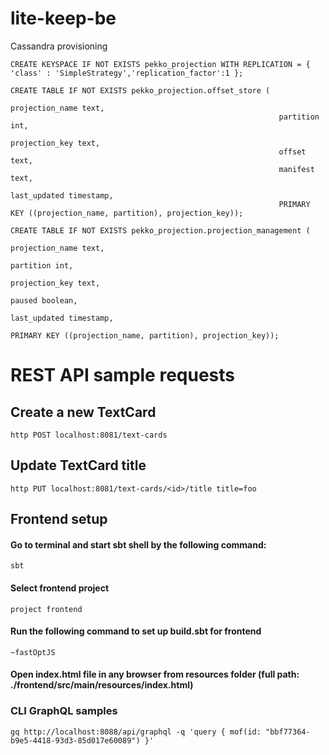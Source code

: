 # lite-keep-be

Cassandra provisioning
```cassandraql
CREATE KEYSPACE IF NOT EXISTS pekko_projection WITH REPLICATION = { 'class' : 'SimpleStrategy','replication_factor':1 };

CREATE TABLE IF NOT EXISTS pekko_projection.offset_store (
                                                            projection_name text,
                                                            partition int,
                                                            projection_key text,
                                                            offset text,
                                                            manifest text,
                                                            last_updated timestamp,
                                                            PRIMARY KEY ((projection_name, partition), projection_key));

CREATE TABLE IF NOT EXISTS pekko_projection.projection_management (
                                                                     projection_name text,
                                                                     partition int,
                                                                     projection_key text,
                                                                     paused boolean,
                                                                     last_updated timestamp,
                                                                     PRIMARY KEY ((projection_name, partition), projection_key));
```

# REST API sample requests

## Create a new TextCard
```shell
http POST localhost:8081/text-cards
```

## Update TextCard title
```shell
http PUT localhost:8081/text-cards/<id>/title title=foo
```


## Frontend setup
#### Go to terminal and start sbt shell by the following command:
```shell
sbt
```
#### Select frontend project
```shell
project frontend
```
#### Run the following command to set up build.sbt for frontend
```shell
~fastOptJS
```
#### Open index.html file in any browser from resources folder (full path: ./frontend/src/main/resources/index.html)

### CLI GraphQL samples
```shell
gq http://localhost:8088/api/graphql -q 'query { mof(id: "bbf77364-b9e5-4418-93d3-85d017e60089") }'
```
 
